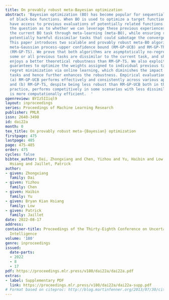 ```yaml
---
title: On provably robust meta-Bayesian optimization
abstract: 'Bayesian optimization (BO) has become popular for sequential optimization
  of black-box functions. When BO is used to optimize a target function, we often
  have access to previous evaluations of potentially related functions. This begs
  the question as to whether we can leverage these previous experiences to accelerate
  the current BO task through meta-learning (meta-BO), while ensuring robustness against
  potentially harmful dissimilar tasks that could sabotage the convergence of BO.
  This paper introduces two scalable and provably robust meta-BO algorithms: robust
  meta-Gaussian process-upper confidence bound (RM-GP-UCB) and RM-GP-Thompson sampling
  (RM-GP-TS). We prove that both algorithms are asymptotically no-regret even when
  some or all previous tasks are dissimilar to the current task, and show that RM-GP-UCB
  enjoys a better theoretical robustness than RM-GP-TS. We also exploit the theoretical
  guarantees to optimize the weights assigned to individual previous tasks through
  regret minimization via online learning, which diminishes the impact of dissimilar
  tasks and hence further enhances the robustness. Empirical evaluations show that
  (a) RM-GP-UCB performs effectively and consistently across various applications,
  and (b) RM-GP-TS, despite being less robust than RM-GP-UCB both in theory and in
  practice, performs competitively in some scenarios with less dissimilar tasks and
  is more computationally efficient.  '
openreview: BYIz5IIiql9
layout: inproceedings
series: Proceedings of Machine Learning Research
publisher: PMLR
issn: 2640-3498
id: dai22a
month: 0
tex_title: On provably robust meta-{Bayesian} optimization
firstpage: 475
lastpage: 485
page: 475-485
order: 475
cycles: false
bibtex_author: Dai, Zhongxiang and Chen, Yizhou and Yu, Haibin and Low, Bryan Kian
  Hsiang and Jaillet, Patrick
author:
- given: Zhongxiang
  family: Dai
- given: Yizhou
  family: Chen
- given: Haibin
  family: Yu
- given: Bryan Kian Hsiang
  family: Low
- given: Patrick
  family: Jaillet
date: 2022-08-17
address:
container-title: Proceedings of the Thirty-Eighth Conference on Uncertainty in Artificial
  Intelligence
volume: '180'
genre: inproceedings
issued:
  date-parts:
  - 2022
  - 8
  - 17
pdf: https://proceedings.mlr.press/v180/dai22a/dai22a.pdf
extras:
- label: Supplementary PDF
  link: https://proceedings.mlr.press/v180/dai22a/dai22a-supp.pdf
# Format based on citeproc: http://blog.martinfenner.org/2013/07/30/citeproc-yaml-for-bibliographies/
---
```

